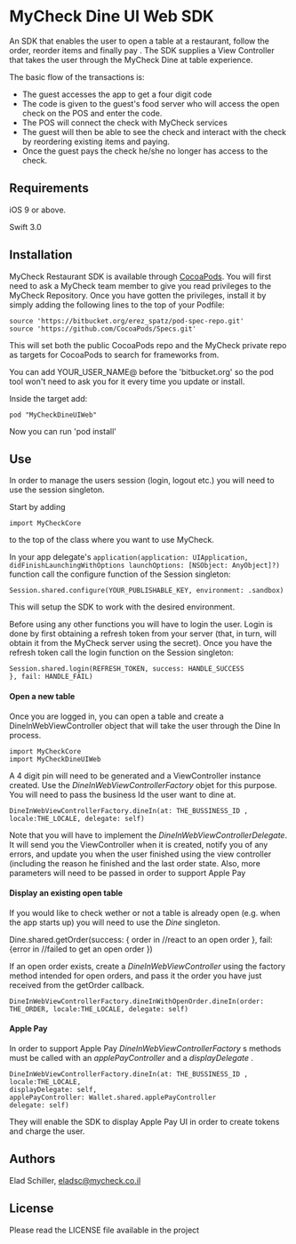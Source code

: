 # MyCheck Dine UI Web SDK

An SDK that enables the user to open a table at a restaurant, follow the order, reorder items and finally pay . The SDK supplies a View Controller that takes the user through the MyCheck Dine at table experience.


The basic flow of the transactions is:
-  The guest accesses the app to get a four digit code
- The code is given to the guest's food server who will access the open check on the POS and enter the code.
- The POS will connect the check with MyCheck services
- The guest will then be able to see the check and interact with the check by reordering existing items and paying.
- Once the guest pays the check he/she no longer has access to the check.


## Requirements

iOS 9 or above.

Swift 3.0

## Installation

MyCheck Restaurant SDK is available through [CocoaPods](http://cocoapods.org). You will first need to ask a MyCheck team member to give you read privileges to the MyCheck Repository. Once you have gotten the privileges, install it by simply adding the following lines to the top of your Podfile:

```
source 'https://bitbucket.org/erez_spatz/pod-spec-repo.git'
source 'https://github.com/CocoaPods/Specs.git'
```
This will set both the public CocoaPods repo and the MyCheck private repo as targets for CocoaPods to search for frameworks from.

You can add YOUR_USER_NAME@ before the 'bitbucket.org' so the pod tool won't need to ask you for it every time you update or install.

Inside the target add:

```
pod "MyCheckDineUIWeb"
```
Now you can run 'pod install'

## Use
In order to manage the users session (login, logout etc.) you will need to use the session singleton.

Start by adding
```
import MyCheckCore
```


to the top of the class where you want to use MyCheck.

In your app delegate's `application(application: UIApplication, didFinishLaunchingWithOptions launchOptions: [NSObject: AnyObject]?)` function call the configure function of the Session singleton:

```
Session.shared.configure(YOUR_PUBLISHABLE_KEY, environment: .sandbox)
```
This will setup the SDK to work with the desired environment.

Before using any other functions you will have to login the user. Login is done by first obtaining a refresh token from your server (that, in turn, will obtain it from the MyCheck server using the secret). Once you have the refresh token call the login function on the Session singleton:


```
Session.shared.login(REFRESH_TOKEN, success: HANDLE_SUCCESS
}, fail: HANDLE_FAIL)

```

#### Open a new table ####

Once you are logged in, you can open a table and create a DineInWebViewController object that will take the user through the Dine In process.
```
import MyCheckCore
import MyCheckDineUIWeb
```
A 4 digit pin will need to be generated and a ViewController instance created.  Use the *DineInWebViewControllerFactory* objet for this purpose. You will need to pass the business Id the user want to dine at.

```
DineInWebViewControllerFactory.dineIn(at: THE_BUSSINESS_ID , locale:THE_LOCALE, delegate: self)

```

Note that you will have to implement the *DineInWebViewControllerDelegate*. It will send you the ViewController when it is created, notify you of any errors, and update you when the user finished using the view controller (including the reason he finished and the last order state. Also, more parameters will need to be passed in order to support Apple Pay

#### Display an existing open table ####

If you would like to check wether or not a table is already open (e.g. when the app starts up) you will need to use the *Dine* singleton. 

Dine.shared.getOrder(success: { order in
//react to an open order
}, fail: {error in
//failed to get an open order
})

If an open order exists, create a *DineInWebViewController* using the factory method intended for open orders, and pass it the order you have just received from the getOrder callback.

```
DineInWebViewControllerFactory.dineInWithOpenOrder.dineIn(order: THE_ORDER, locale:THE_LOCALE, delegate: self)

```

#### Apple Pay ####

In order to support Apple Pay *DineInWebViewControllerFactory* s methods must be called with an *applePayController* and a *displayDelegate* .   

```
DineInWebViewControllerFactory.dineIn(at: THE_BUSSINESS_ID ,
locale:THE_LOCALE,
displayDelegate: self,
applePayController: Wallet.shared.applePayController
delegate: self)

```
They will enable the SDK to display Apple Pay UI in order to create tokens and charge the user.

## Authors

Elad Schiller, eladsc@mycheck.co.il
## License

Please read the LICENSE file available in the project
